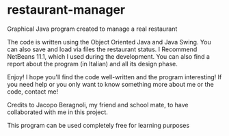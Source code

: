 # restaurant-manager
Graphical Java program created to manage a real restaurant

The code is written using the Object Oriented Java and Java Swing.
You can also save and load via files the restaurant status. I Recommend NetBeans 11.1, which I used during the development. 
You can also find a report about the program (in Italian) and all its design phase.

Enjoy! I hope you'll find the code well-written and the program interesting! 
If you need help or you only want to know something more about me or the code, contact me!

Credits to Jacopo Beragnoli, my friend and school mate, to have collaborated with me in this project.

This program can be used completely free for learning purposes

